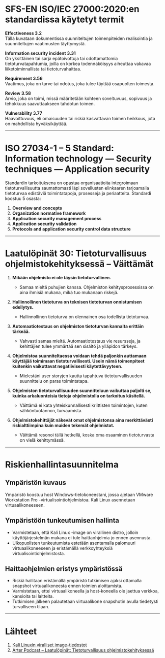 # SFS-EN ISO/IEC 27000:2020:en standardissa käytetyt termit

**Effectiveness 3.2**  
Tällä kuvataan dokumentissa suunniteltujen toimenpiteiden realisointia ja suunniteltujen vaatimusten täyttymystä.

**Information security incident 3.31**  
On yksittäinen tai sarja epätoivottuja tai odottamattomia tietoturvatapahtumia, joilla on korkea todennäköisyys aiheuttaa vakavaa liiketoiminnallista tai tietoturvahaittaa.

**Requirement 3.56**  
Vaatimus, joka on tarve tai odotus, joka tulee täyttää osapuolten toimesta.

**Review 3.58**  
Arvio, joka on toimi, missä määritetään kohteen soveltuvuus, sopivuus ja tehokkuus saavuttaakseen tahdotun toimen.

**Vulnerability 3.77**  
Haavoittuvuus, eli omaisuuden tai riskiä kasvattavan toimen heikkous, jota on mahdollista hyväksikäyttää.

---

# ISO 27034-1 – 5 Standard: Information technology — Security techniques ― Application security

Standardin tarkoituksena on opastaa organisaatioita integroimaan tietoturvallisuutta saumattomasti läpi sovellusten elinkaaren tarjoamalla tietoturvaa edistäviä toimintatapoja, prosesseja ja periaatteita. Standardi koostuu 5 osasta:

1. **Overview and concepts**
2. **Organization normative framework**
3. **Application security management process**
4. **Application security validation**
5. **Protocols and application security control data structure**

---

# Laatulöpinät 30: Tietoturvallisuus ohjelmistokehityksessä – Väittämät

1. **Mikään ohjelmisto ei ole täysin tietoturvallinen.**  
   - Samaa mieltä puhujien kanssa. Ohjelmiston kehitysprosessissa on aina ihmisiä mukana, mikä tuo mukanaan riskejä.

2. **Hallinnollinen tietoturva on teknisen tietoturvan onnistumisen edellytys.**  
   - Hallinnollinen tietoturva on olennainen osa todellista tietoturvaa.

3. **Automaatiotestaus on ohjelmiston tietoturvan kannalta erittäin tärkeää.**  
   - Vahvasti samaa mieltä. Automaatiotestaus vie resursseja, ja kehittäjien tulee ymmärtää sen sisältö ja ylläpidon tärkeys.

4. **Ohjelmistoa suunniteltaessa voidaan tehdä paljonkin auttamaan käyttäjää toimimaan tietoturvallisesti. Usein nämä toimenpiteet kuitenkin vaikuttavat negatiivisesti käytettävyyteen.**  
   - Mielestäni user storyjen kautta tapahtuva tietoturvallisuuden suunnittelu on paras toimintatapa.

5. **Ohjelmiston tietoturvallisuuden suunnitteluun vaikuttaa paljolti se, kuinka arkaluonteisia tietoja ohjelmistolla on tarkoitus käsitellä.**  
   - Väittämä ei kata yhteiskunnallisesti kriittisten toimintojen, kuten sähköntuotannon, turvaamista.

6. **Ohjelmistokehittäjät näkevät omat ohjelmistonsa aina merkittävästi riskialttiimpina kuin muiden tekemät ohjelmistot.**  
   - Väittämä resonoi tällä hetkellä, koska oma osaaminen tietoturvasta on vielä kehittymässä.

---

# Riskienhallintasuunnitelma

## Ympäristön kuvaus

Ympäristö koostuu host Windows-tietokoneestani, jossa ajetaan VMware Workstation Pro -virtualisointiohjelmistoa. Kali Linux asennetaan virtuaalikoneeseen.

## Ympäristöön tunkeutumisen hallinta

- Varmistetaan, että Kali Linux -image on virallinen distro, jolloin käyttöjärjestelmän mukana ei tule haittaohjelmia jo ennen asennusta.
- Ulkopuolisten tunkeutumista estetään asentamalla palomuuri virtuaalikoneeseen ja eristämällä verkkoyhteyksiä virtualisointiohjelmistosta.

## Haittaohjelmien eristys ympäristössä

- Riskiä hallitaan eristämällä ympäristö tutkimisen ajaksi ottamalla snapshot virtuaalikoneesta ennen toimien aloittamista.
- Varmistetaan, ettei virtuaalikoneella ja host-koneella ole jaettua verkkoa, kansioita tai laitteita.
- Tutkimisen jälkeen palautetaan virtuaalikone snapshotin avulla tiedetysti turvalliseen tilaan.

---

# Lähteet

1. [Kali Linuxin viralliset image-tiedostot](https://www.kali.org/docs/introduction/download-official-kali-linux-images/)
2. [Arter Podcast – Laatulöpinät: Tietoturvallisuus ohjelmistokehityksessä](https://www.arter.fi/podcast/laatulopinat-podcast-tietoturvallisuus-ohjelmistokehityksessa-tarkastele-kokonaisuutta-ja-hyodynna-viitekehykset/)
